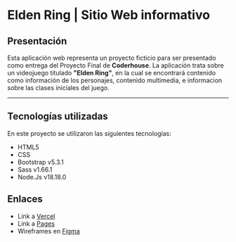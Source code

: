 # Elden Ring | Sitio Web informativo
## Presentación
Esta aplicación web representa un proyecto ficticio para ser presentado como entrega del Proyecto Final de **Coderhouse**.
La aplicación trata sobre un videojuego titulado **"Elden Ring"**, en la cual se encontrará contenido como información de los personajes, contenido multimedia, e informacion sobre las clases iniciales del juego.

------------

## Tecnologías utilizadas
En este proyecto se utilizaron las siguientes tecnologías:
- HTML5
- CSS
- Bootstrap v5.3.1
- Sass v1.66.1
- Node.Js v18.18.0

## Enlaces
- Link a [Vercel](https://elden-ring-sitio-web.vercel.app/index.html "Vercel")
- Link a [Pages](https://schmidtalejo.github.io/ProyectoFinalCoderhouse/ "Pages")
- Wireframes en [Figma](https://www.figma.com/file/4rNk4VZULL9O9zqU8fYgZq/Wireframes?type=design&node-id=0%3A1&mode=design&t=iZDegtqJkJP1Skti-1 "Figma")
